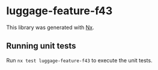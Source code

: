# luggage-feature-f43

This library was generated with [Nx](https://nx.dev).

## Running unit tests

Run `nx test luggage-feature-f43` to execute the unit tests.
